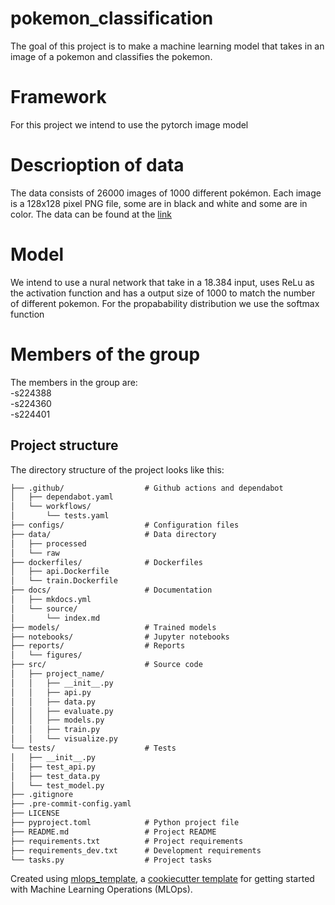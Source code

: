 # pokemon_classification

The goal of this project is to make a machine learning model that takes in an image of a pokemon and classifies the pokemon.

# Framework

For this project we intend to use the pytorch image model

# Descrioption of data

The data consists of 26000 images of 1000 different pokémon. Each image is a 128x128 pixel PNG file, some are in black and white and some are in color. The data can be found at the [link](https://www.kaggle.com/datasets/noodulz/pokemon-dataset-1000/data)

# Model

We intend to use a nural network that take in a 18.384 input, uses ReLu as the activation function and has a output size of 1000 to match the number of different pokemon. For the propabability distribution we use the softmax function

# Members of the group
The members in the group are:  
-s224388  
-s224360  
-s224401  


## Project structure

The directory structure of the project looks like this:
```txt
├── .github/                  # Github actions and dependabot
│   ├── dependabot.yaml
│   └── workflows/
│       └── tests.yaml
├── configs/                  # Configuration files
├── data/                     # Data directory
│   ├── processed
│   └── raw
├── dockerfiles/              # Dockerfiles
│   ├── api.Dockerfile
│   └── train.Dockerfile
├── docs/                     # Documentation
│   ├── mkdocs.yml
│   └── source/
│       └── index.md
├── models/                   # Trained models
├── notebooks/                # Jupyter notebooks
├── reports/                  # Reports
│   └── figures/
├── src/                      # Source code
│   ├── project_name/
│   │   ├── __init__.py
│   │   ├── api.py
│   │   ├── data.py
│   │   ├── evaluate.py
│   │   ├── models.py
│   │   ├── train.py
│   │   └── visualize.py
└── tests/                    # Tests
│   ├── __init__.py
│   ├── test_api.py
│   ├── test_data.py
│   └── test_model.py
├── .gitignore
├── .pre-commit-config.yaml
├── LICENSE
├── pyproject.toml            # Python project file
├── README.md                 # Project README
├── requirements.txt          # Project requirements
├── requirements_dev.txt      # Development requirements
└── tasks.py                  # Project tasks
```


Created using [mlops_template](https://github.com/SkafteNicki/mlops_template),
a [cookiecutter template](https://github.com/cookiecutter/cookiecutter) for getting
started with Machine Learning Operations (MLOps).
